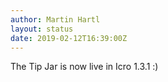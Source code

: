 ```yaml
---
author: Martin Hartl
layout: status
date: 2019-02-12T16:39:00Z
---
```

The Tip Jar is now live in Icro 1.3.1 :)